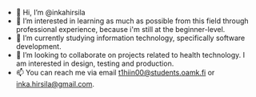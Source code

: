 - 👋 Hi, I’m @inkahirsila
- 👀 I’m interested in learning as much as possible from this field through professional experience, because i'm still at the beginner-level.
- 🌱 I’m currently studying information technology, specifically software development.
- 💞️ I’m looking to collaborate on projects related to health technology. I am interested in design, testing and production.
- 📫 You can reach me via email t1hiin00@students.oamk.fi or inka.hirsila@gmail.com.

<!---
inkahirsila/inkahirsila is a ✨ special ✨ repository because its `README.md` (this file) appears on your GitHub profile.
You can click the Preview link to take a look at your changes.
--->
